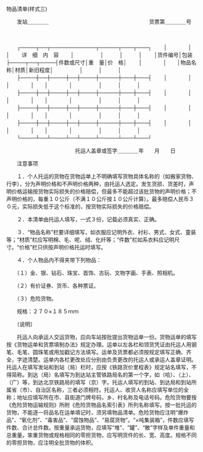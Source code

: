 



物品清单(样式三)



 

　　发站＿＿＿＿　　　　　　　　　　　　　　　　　　　货票第＿＿＿＿号

　　


　　┌────┬──┬────────────┬─────┬───┬───┐
　　│　　　　│　　│　　 详　细　内　容　　 │　　　　　│　　　│　　　│
　　│货件编号│包装├────┬──┬────┤件数或尺寸│重　量│价　格│
　　│　　　　│　　│物品名称│材质│新旧程度│　　　　　│　　　│　　　│
　　├────┼──┼────┼──┼────┼─────┼───┼───┤
　　│　　　　│　　│　　　　│　　│　　　　│　　　　　│　　　│　　　│
　　├────┼──┼────┼──┼────┼─────┼───┼───┤
　　│　　　　│　　│　　　　│　　│　　　　│　　　　　│　　　│　　　│
　　├────┼──┼────┼──┼────┼─────┼───┼───┤
　　│　　　　│　　│　　　　│　　│　　　　│　　　　　│　　　│　　　│
　　├────┼──┼────┼──┼────┼─────┼───┼───┤
　　│　　　　│　　│　　　　│　　│　　　　│　　　　　│　　　│　　　│
　　└────┴──┴────┴──┴────┴─────┴───┴───┘
　　


　　　　　　　　　　　　　托运人盖章或签字＿＿＿＿年　　月　　日　　　　　　　　　　　　　　　　

　　注意事项　　

　　１．个人托运的货物在货物运单上不明确填写货物具体名称的（如搬家货物、行李），分为声明价格和不声明价格两种，由托运人选定。发生货损、货差时，声明价格运输按货物实际损失的价格赔偿，但最多不能超过该批货物的声明价格；不声明价格的，每重１０公斤（不满１０公斤按１０公斤计算）。最多赔偿人民币３０元，实际损失低于这个标准的，按货物实际损失的价格赔偿。

　　２．本清单由托运人填写，一式３份，记载必须真实、正确。

　　３．“物品名称”栏要详细填写，如衣服应记明外衣、衬衫、男式、女式、童装等；“材质”栏应写明棉、毛、呢、绒、化纤等；“件数”栏如系衣料应记明尺寸。“价格”栏只供按声明价格托运时填写。

　　４．个人物品内不得夹带下列物品：

　　（１）金、银、钻石、珠宝、首饰、古玩、文物字画、手表、照相机。

　　（２）有价证券、货币、各种票证。

　　（３）危险货物。　　　　　　　　　　　　　

　　规格：２７０×１８５ｍｍ

　　〔说明〕

　　托运人向承运人交运货物，应向车站按批提出货物运单一份。货物运单的填写按《货物运单和货票填制办法》规定办理。运单以左各栏和领货凭证由托运人用钢笔、毛笔、圆珠笔或用加戳记方法填写。运单及货票都必须按规定填写正确、齐全，字迹清楚。运单内各栏更改处应分别由负责更改的托运人或承运人盖章证明。托运人在填写发站和到站（局）栏时，应按《铁路货价里程表》规定站名填写，不得简称。到达（局）名填写为到达站主管铁路局名的第一个字，如（哈）、（上）、（广）等，到达北京铁路局的填写（京）字。托运人填写的到站、到达局和到站所属省（市）、自治区名称，三者必须相符。托运人、收货人名称应填写单位的全称；地址应填写所在市、县街道门牌号码，乡、村名称及电话号码。危险货物要按《危险货物运输规则》所附《危险货物品名索引表》所列名称填写。按一批托运的货物，不能逐一将品名在运单填记时，须另填物品清单。危险货物应注明“爆炸品”、“氧化剂”、“毒害品”、“腐蚀物品”、“易腐货物”。“×吨集装箱”，件数应填写件数、合计总件数。按重量承运货物，应填写“堆”、“罐”、“散”字样及单件重量和总重量。笨重货物或规格相同的零担货物，应写明货件的长、宽、高度。规格不同的零担货物，应注明全批货物的体积。